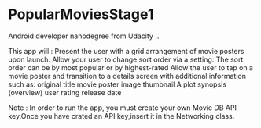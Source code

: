 # PopularMoviesStage1
Android developer nanodegree from Udacity ..

This app will :
Present the user with a grid arrangement of movie posters upon launch.
Allow your user to change sort order via a setting:
The sort order can be by most popular or by highest-rated
Allow the user to tap on a movie poster and transition to a details screen with additional information such as:
original title
movie poster image thumbnail
A plot synopsis (overview)
user rating
release date

Note : In order to run the app, you must create your own Movie DB API key.Once you have crated an API key,insert it in the Networking class.
